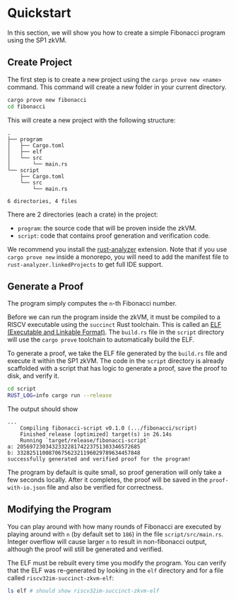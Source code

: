 # Quickstart

In this section, we will show you how to create a simple Fibonacci program using the SP1 zkVM.

## Create Project

The first step is to create a new project using the `cargo prove new <name>` command. This command will create a new folder in your current directory.

```bash
cargo prove new fibonacci
cd fibonacci
```

This will create a new project with the following structure:

```
.
├── program
│   ├── Cargo.toml
│   ├── elf
│   └── src
│       └── main.rs
└── script
    ├── Cargo.toml
    └── src
        └── main.rs

6 directories, 4 files
```

There are 2 directories (each a crate) in the project: 
- `program`: the source code that will be proven inside the zkVM.
- `script`: code that contains proof generation and verification code.

We recommend you install the [rust-analyzer](https://marketplace.visualstudio.com/items?itemName=rust-lang.rust-analyzer) extension.
Note that if you use `cargo prove new` inside a monorepo, you will need to add the manifest file to `rust-analyzer.linkedProjects` to get full IDE support.

## Generate a Proof

The program simply computes the `n`-th Fibonacci number.

Before we can run the program inside the zkVM, it must be compiled to a RISCV executable using the `succinct` Rust toolchain. This is called an [ELF (Executable and Linkable Format)](https://en.wikipedia.org/wiki/Executable_and_Linkable_Format). The `build.rs` file in the `script` directory will use the `cargo prove` toolchain to automatically build the ELF.

To generate a proof, we take the ELF file generated by the `build.rs` file and execute it within the SP1 zkVM. The code in the `script` directory is already scaffolded with a script that has logic to generate a proof, save the proof to disk, and verify it.

```bash
cd script
RUST_LOG=info cargo run --release
```

The output should show
```
...
    Compiling fibonacci-script v0.1.0 (.../fibonacci/script)
    Finished release [optimized] target(s) in 26.14s
    Running `target/release/fibonacci-script`
a: 205697230343233228174223751303346572685
b: 332825110087067562321196029789634457848
successfully generated and verified proof for the program!
```

The program by default is quite small, so proof generation will only take a few seconds locally. After it completes, the proof will be saved in the `proof-with-io.json` file and also be verified for correctness.

## Modifying the Program

You can play around with how many rounds of Fibonacci are executed by playing around with `n` (by default set to `186`) in the file `script/src/main.rs`. Integer overflow will cause larger `n` to result in non-fibonacci output, although the proof will still be generated and verified.

The ELF must be rebuilt every time you modify the program. You can verify that the ELF was re-generated by looking in the `elf` directory and for a file called `riscv32im-succinct-zkvm-elf`:
```bash
ls elf # should show riscv32im-succinct-zkvm-elf
```